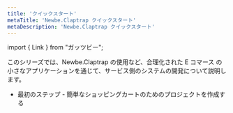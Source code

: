 ```yaml
---
title: 'クイックスタート'
metaTitle: 'Newbe.Claptrap クイックスタート'
metaDescription: 'Newbe.Claptrap クイックスタート'
---
```


import { Link } from "ガッツビー";

このシリーズでは、Newbe.Claptrap の使用など、合理化された E コマース の小さなアプリケーションを通じて、サービス側のシステムの開発について説明します。

- <link to="./1-Create-Project" />
  最初のステップ - 簡単なショッピングカートのためのプロジェクトを作成する</Link>
